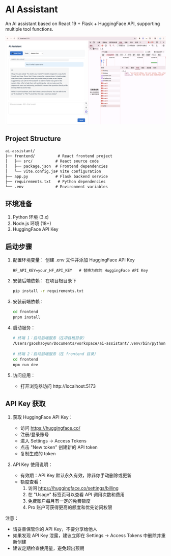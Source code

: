 # AI Assistant

An AI assistant based on React 19 + Flask + HuggingFace API, supporting multiple tool functions.

![alt text](frontend/public/result.png)

## Project Structure

```
ai-assistant/
├── frontend/          # React frontend project
│   ├── src/          # React source code
│   ├── package.json  # Frontend dependencies
│   └── vite.config.js# Vite configuration
├── app.py            # Flask backend service
├── requirements.txt   # Python dependencies
└── .env              # Environment variables
```

## 环境准备

1. Python 环境 (3.x)
2. Node.js 环境 (18+)
3. HuggingFace API Key

## 启动步骤

1. 配置环境变量：
   创建 .env 文件并添加 HuggingFace API Key

   ```env
   HF_API_KEY=your_HF_API_KEY   # 替换为你的 HuggingFace API Key
   ```

2. 安装后端依赖：
   在项目根目录下

   ```bash
   pip install -r requirements.txt
   ```

3. 安装前端依赖：

   ```bash
   cd frontend
   pnpm install
   ```

4. 启动服务：

   ```bash
   # 终端 1：启动后端服务（在项目根目录）
   /Users/gaoshaoyun/Documents/workspace/ai-assistant/.venv/bin/python app.py

   # 终端 2：启动前端服务（在 frontend 目录）
   cd frontend
   npm run dev
   ```

5. 访问应用：
   - 打开浏览器访问 http://localhost:5173

## API Key 获取

1. 获取 HuggingFace API Key：

   - 访问 https://huggingface.co/
   - 注册/登录账号
   - 进入 Settings -> Access Tokens
   - 点击 "New token" 创建新的 API token
   - 复制生成的 token

2. API Key 使用说明：

   - 有效期：API Key 默认永久有效，除非你手动删除或更新
   - 额度查看：
     1. 访问 https://huggingface.co/settings/billing
     2. 在 "Usage" 标签页可以查看 API 调用次数和费用
     3. 免费账户每月有一定的免费额度
     4. Pro 账户可获得更高的额度和优先访问权限

注意：

- 请妥善保管你的 API Key，不要分享给他人
- 如果发现 API Key 泄露，建议立即在 Settings -> Access Tokens 中删除并重新创建
- 建议定期检查使用量，避免超出预期
